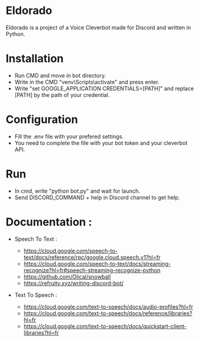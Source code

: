 # Eldorado

Eldorado is a project of a Voice Cleverbot made for Discord and written in Python.

# Installation

- Run CMD and move in bot directory.
- Write in the CMD "venv\Scripts\activate" and press enter.
- Write "set GOOGLE_APPLICATION CREDENTIALS=[PATH]" and replace [PATH] by the path of your credential.

# Configuration

- Fill the .env file with your prefered settings.
- You need to complete the file with your bot token and your cleverbot API.

# Run

- In cmd, write "python bot.py" and wait for launch.
- Send DISCORD_COMMAND + help in Discord channel to get help.

# Documentation :

- Speech To Text :
    - https://cloud.google.com/speech-to-text/docs/reference/rpc/google.cloud.speech.v1?hl=fr
    - https://cloud.google.com/speech-to-text/docs/streaming-recognize?hl=fr#speech-streaming-recognize-python
    - https://github.com/Olical/snowball
    - https://refruity.xyz/writing-discord-bot/

- Text To Speech : 
    - https://cloud.google.com/text-to-speech/docs/audio-profiles?hl=fr
    - https://cloud.google.com/text-to-speech/docs/reference/libraries?hl=fr
    - https://cloud.google.com/text-to-speech/docs/quickstart-client-libraries?hl=fr